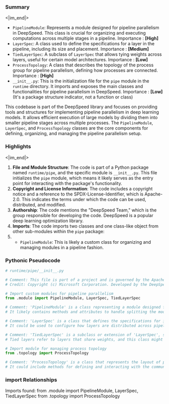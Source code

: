 

### Summary

<|im_end|>

* `PipelineModule`: Represents a module designed for pipeline parallelism in DeepSpeed. This class is crucial for organizing and executing computations across multiple stages in a pipeline. Importance : **[High]**
* `LayerSpec`: A class used to define the specifications for a layer in the pipeline, including its size and placement. Importance : **[Medium]**
* `TiedLayerSpec`: A subclass of `LayerSpec` that allows tying weights across layers, useful for certain model architectures. Importance : **[Low]**
* `ProcessTopology`: A class that describes the topology of the process group for pipeline parallelism, defining how processes are connected. Importance : **[High]**
* `__init__.py`: This is the initialization file for the `pipe` module in the `runtime` directory. It imports and exposes the main classes and functionalities for pipeline parallelism in DeepSpeed. Importance : **[Low]** (It's a package structure indicator, not a function or class)

This codebase is part of the DeepSpeed library and focuses on providing tools and structures for implementing pipeline parallelism in deep learning models. It allows efficient execution of large models by dividing them into smaller pipeline stages across multiple processes. The `PipelineModule`, `LayerSpec`, and `ProcessTopology` classes are the core components for defining, organizing, and managing the pipeline parallelism setup.

### Highlights

<|im_end|>

1. **File and Module Structure**: The code is part of a Python package named `runtime/pipe`, and the specific module is `__init__.py`. This file initializes the `pipe` module, which means it likely serves as the entry point for interacting with the package's functionality.
2. **Copyright and License Information**: The code includes a copyright notice and a reference to the SPDX-License-Identifier, which is Apache-2.0. This indicates the terms under which the code can be used, distributed, and modified.
3. **Authorship**: The code mentions the "DeepSpeed Team," which is the group responsible for developing the code. DeepSpeed is a popular deep learning optimization library.
4. **Imports**: The code imports two classes and one class-like object from other sub-modules within the `pipe` package:
5.   - `PipelineModule`: This is likely a custom class for organizing and managing modules in a pipeline fashion.

### Pythonic Pseudocode

```python
# runtime/pipe/__init__.py

# Comment: This file is part of a project and is governed by the Apache 2.0 license.
# Credit: Copyright (c) Microsoft Corporation. Developed by the DeepSpeed Team.

# Import custom modules for pipeline parallelism
from .module import PipelineModule, LayerSpec, TiedLayerSpec

# Comment: 'PipelineModule' is a class representing a module designed for pipeline parallelism.
# It likely contains methods and attributes to handle splitting the model into stages for efficient processing.

# Comment: 'LayerSpec' is a class that defines the specifications for individual layers in the pipeline.
# It could be used to configure how layers are distributed across pipeline stages.

# Comment: 'TiedLayerSpec' is a subclass or extension of 'LayerSpec', specifically for handling tied layers.
# Tied layers refer to layers that share weights, and this class might provide additional functionality for managing them.

# Import module for managing process topology
from .topology import ProcessTopology

# Comment: 'ProcessTopology' is a class that represents the layout of processes in a distributed environment.
# It could include methods for defining and interacting with the communication patterns between pipeline stages.
```


### import Relationships

Imports found:
from .module import PipelineModule, LayerSpec, TiedLayerSpec
from .topology import ProcessTopology